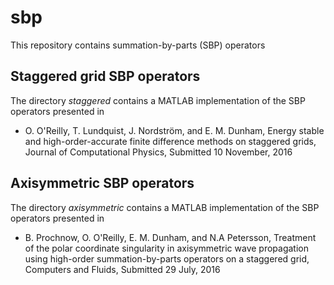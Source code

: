 # sbp
This repository contains summation-by-parts (SBP) operators

## Staggered grid SBP operators
The directory *staggered* contains a MATLAB implementation of the SBP operators presented in  

* O. O'Reilly, T. Lundquist, J. Nordström, and E. M. Dunham, Energy stable and high-order-accurate finite
  difference methods on staggered grids, Journal of Computational Physics, Submitted 10 November, 2016 

## Axisymmetric SBP operators
The directory *axisymmetric* contains a MATLAB implementation of the SBP operators presented in  

* B. Prochnow, O. O'Reilly, E. M. Dunham, and N.A Petersson, Treatment of the polar coordinate singularity in axisymmetric wave propagation using high-order summation-by-parts operators on a staggered grid, Computers and Fluids, Submitted 29 July, 2016 
